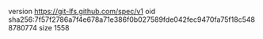version https://git-lfs.github.com/spec/v1
oid sha256:7f57f2786a7f4e678a71e386f0b027589fde042fec9470fa75f18c5488780774
size 1558
